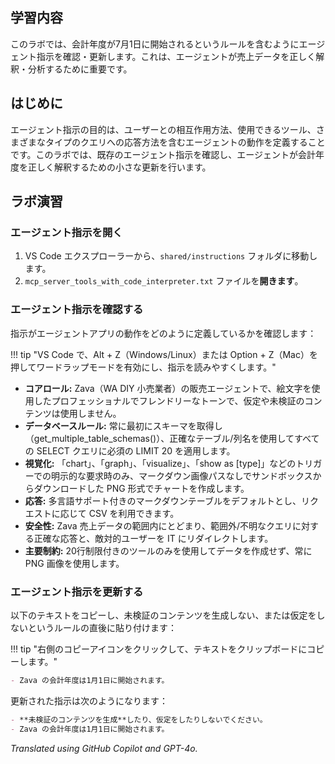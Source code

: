 ## 学習内容

このラボでは、会計年度が7月1日に開始されるというルールを含むようにエージェント指示を確認・更新します。これは、エージェントが売上データを正しく解釈・分析するために重要です。

## はじめに

エージェント指示の目的は、ユーザーとの相互作用方法、使用できるツール、さまざまなタイプのクエリへの応答方法を含むエージェントの動作を定義することです。このラボでは、既存のエージェント指示を確認し、エージェントが会計年度を正しく解釈するための小さな更新を行います。

## ラボ演習

### エージェント指示を開く

1. VS Code エクスプローラーから、`shared/instructions` フォルダに移動します。
2. `mcp_server_tools_with_code_interpreter.txt` ファイルを**開きます**。

### エージェント指示を確認する

指示がエージェントアプリの動作をどのように定義しているかを確認します：

!!! tip "VS Code で、Alt + Z（Windows/Linux）または Option + Z（Mac）を押してワードラップモードを有効にし、指示を読みやすくします。"

- **コアロール:** Zava（WA DIY 小売業者）の販売エージェントで、絵文字を使用したプロフェッショナルでフレンドリーなトーンで、仮定や未検証のコンテンツは使用しません。
- **データベースルール:** 常に最初にスキーマを取得し（get_multiple_table_schemas()）、正確なテーブル/列名を使用してすべての SELECT クエリに必須の LIMIT 20 を適用します。
- **視覚化:** 「chart」、「graph」、「visualize」、「show as [type]」などのトリガーでの明示的な要求時のみ、マークダウン画像パスなしでサンドボックスからダウンロードした PNG 形式でチャートを作成します。
- **応答:** 多言語サポート付きのマークダウンテーブルをデフォルトとし、リクエストに応じて CSV を利用できます。
- **安全性:** Zava 売上データの範囲内にとどまり、範囲外/不明なクエリに対する正確な応答と、敵対的ユーザーを IT にリダイレクトします。
- **主要制約:** 20行制限付きのツールのみを使用してデータを作成せず、常に PNG 画像を使用します。

### エージェント指示を更新する

以下のテキストをコピーし、未検証のコンテンツを生成しない、または仮定をしないというルールの直後に貼り付けます：

!!! tip "右側のコピーアイコンをクリックして、テキストをクリップボードにコピーします。"

```markdown
- Zava の会計年度は1月1日に開始されます。
```

更新された指示は次のようになります：

```markdown
- **未検証のコンテンツを生成**したり、仮定をしたりしないでください。
- Zava の会計年度は1月1日に開始されます。
```

*Translated using GitHub Copilot and GPT-4o.*
